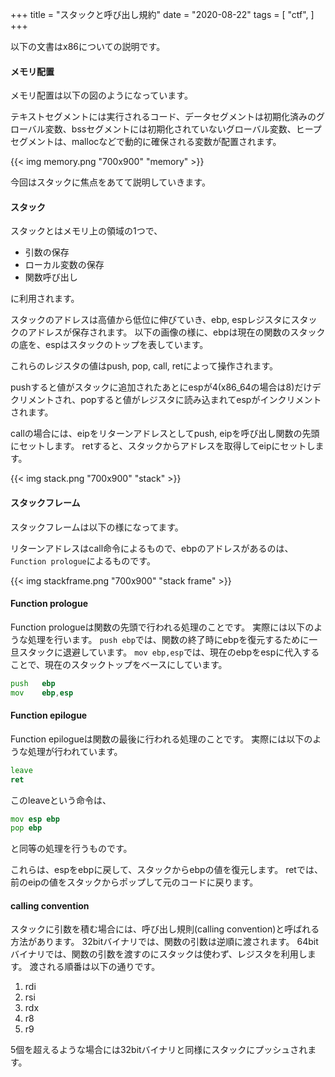 +++
title = "スタックと呼び出し規約"
date = "2020-08-22"
tags = [
    "ctf",
]
+++

以下の文書はx86についての説明です。

#### メモリ配置
メモリ配置は以下の図のようになっています。

テキストセグメントには実行されるコード、データセグメントは初期化済みのグローバル変数、bssセグメントには初期化されていないグローバル変数、ヒープセグメントは、mallocなどで動的に確保される変数が配置されます。

{{< img memory.png "700x900" "memory" >}}

今回はスタックに焦点をあてて説明していきます。

#### スタック
スタックとはメモリ上の領域の1つで、

- 引数の保存
- ローカル変数の保存
- 関数呼び出し

に利用されます。

スタックのアドレスは高値から低位に伸びていき、ebp, espレジスタにスタックのアドレスが保存されます。
以下の画像の様に、ebpは現在の関数のスタックの底を、espはスタックのトップを表しています。

これらのレジスタの値はpush, pop, call, retによって操作されます。

pushすると値がスタックに追加されたあとにespが4(x86_64の場合は8)だけデクリメントされ、popすると値がレジスタに読み込まれてespがインクリメントされます。

callの場合には、eipをリターンアドレスとしてpush, eipを呼び出し関数の先頭にセットします。
retすると、スタックからアドレスを取得してeipにセットします。

{{< img stack.png "700x900" "stack" >}}

#### スタックフレーム
スタックフレームは以下の様になってます。

リターンアドレスはcall命令によるもので、ebpのアドレスがあるのは、`Function prologue`によるものです。

{{< img stackframe.png "700x900" "stack frame" >}}


#### Function prologue
Function prologueは関数の先頭で行われる処理のことです。
実際には以下のような処理を行います。
`push ebp`では、関数の終了時にebpを復元するために一旦スタックに退避しています。
`mov ebp,esp`では、現在のebpをespに代入することで、現在のスタックトップをベースにしています。

```asm
push   ebp
mov    ebp,esp
```

#### Function epilogue
Function epilogueは関数の最後に行われる処理のことです。
実際には以下のような処理が行われています。
```asm
leave
ret
```

このleaveという命令は、
```asm
mov esp ebp
pop ebp
```
と同等の処理を行うものです。

これらは、espをebpに戻して、スタックからebpの値を復元します。
retでは、前のeipの値をスタックからポップして元のコードに戻ります。


#### calling convention
スタックに引数を積む場合には、呼び出し規則(calling convention)と呼ばれる方法があります。
32bitバイナリでは、関数の引数は逆順に渡されます。
64bitバイナリでは、関数の引数を渡すのにスタックは使わず、レジスタを利用します。
渡される順番は以下の通りです。
1. rdi
2. rsi
3. rdx
4. r8
5. r9

5個を超えるような場合には32bitバイナリと同様にスタックにプッシュされます。
